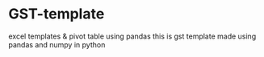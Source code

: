 # GST-template
excel templates &amp; pivot table using pandas
this is gst template made using pandas and numpy in python
